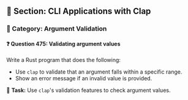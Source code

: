 ## 📘 Section: CLI Applications with Clap  
### 🔹 Category: Argument Validation  
#### ❓ Question 475: Validating argument values

Write a Rust program that does the following:

- Use `clap` to validate that an argument falls within a specific range.
- Show an error message if an invalid value is provided.

🔧 **Task:** Use `clap`'s validation features to check argument values.
